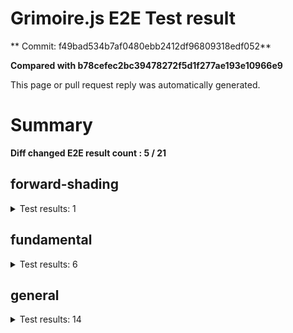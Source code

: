 # Grimoire.js E2E Test result

** Commit: f49bad534b7af0480ebb2412df96809318edf052**

**Compared with b78cefec2bc39478272f5d1f277ae193e10966e9**

This page or pull request reply was automatically generated.

# Summary

**Diff changed E2E result count : 5 / 21**



## forward-shading

<details>
    <summary>Test results: 1</summary>

<details>
    <summary>0:forward-shading/pbr-rougness-metallic[PASSED] -- (load: 3651 / waitFor: )</summary>





<img src="https://143-108731811-gh.circle-artifacts.com/0/tmp/circle-artifacts.dMk4BrS/diff/forward-shadingpbr-rougness-metallic.png"/>




<a href="http://jsrun.it/kyasbal/gCfn3#fundamental&#x3D;staging-f49bad534b7af0480ebb2412df96809318edf052">OPEN</a>



<details>
    <summary>Logs</summary>

```
log:%cGrimoire.js v0.21.1
plugins:

  1 : grimoirejs-math@1.15.1
  2 : grimoirejs-fundamental@0.30.0beta5
  3 : grimoirejs-forward-shading@1.10.1

To suppress this message,please inject a line &quot;gr.debug &#x3D; false;&quot; on the initializing timing. color:#44F;font-weight:bold;
```

</details>

<details>
    <summary>Meta</summary>


|Key|Value|
|:-:|:-:|
|config|[object Object]|
|loadTime|3651|
|logs|[object Object]|
|diffTestResult|true|
|url|http://jsrun.it/kyasbal/gCfn3#fundamental&#x3D;staging-f49bad534b7af0480ebb2412df96809318edf052|


</details>

<details>
    <summary>Config</summary>


|Key|Value|
|:-:|:-:|
|url|http://jsrun.it/kyasbal/gCfn3|
|timeout|100000|
|waitFor||
|width|640|
|height|480|
|threshold|3%|
|shift|2|
|group|forward-shading|
|name|pbr-rougness-metallic|


</details>


</details>


---

 

</details>


## fundamental

<details>
    <summary>Test results: 6</summary>

<details>
    <summary>0:fundamental/texture-direction[PASSED] -- (load: 4266 / waitFor: )</summary>





<img src="https://143-108731811-gh.circle-artifacts.com/1/tmp/circle-artifacts.atDqpTi/diff/fundamentaltexture-direction.png"/>




<a href="https://codepen.io/kyasbal-1994/debug/gXMBJV#fundamental&#x3D;staging-f49bad534b7af0480ebb2412df96809318edf052">OPEN</a>



<details>
    <summary>Logs</summary>

```
log:%cGrimoire.js v0.21.1
plugins:

  1 : grimoirejs-math@1.15.1
  2 : grimoirejs-fundamental@0.30.0beta5

To suppress this message,please inject a line &quot;gr.debug &#x3D; false;&quot; on the initializing timing. color:#44F;font-weight:bold;
```

</details>

<details>
    <summary>Meta</summary>


|Key|Value|
|:-:|:-:|
|config|[object Object]|
|loadTime|4266|
|logs|[object Object]|
|diffTestResult|true|
|url|https://codepen.io/kyasbal-1994/debug/gXMBJV#fundamental&#x3D;staging-f49bad534b7af0480ebb2412df96809318edf052|


</details>

<details>
    <summary>Config</summary>


|Key|Value|
|:-:|:-:|
|url|https://codepen.io/kyasbal-1994/debug/gXMBJV|
|timeout|100000|
|waitFor||
|width|640|
|height|480|
|threshold|3%|
|shift|2|
|group|fundamental|
|name|texture-direction|


</details>


</details>


---


<details>
    <summary>1:fundamental/uv[PASSED] -- (load: 3550 / waitFor: )</summary>





<img src="https://143-108731811-gh.circle-artifacts.com/2/tmp/circle-artifacts.9WfNCeZ/diff/fundamentaluv.png"/>




<a href="https://codepen.io/kyasbal-1994/debug/vWXLLK#fundamental&#x3D;staging-f49bad534b7af0480ebb2412df96809318edf052">OPEN</a>



<details>
    <summary>Logs</summary>

```
log:%cGrimoire.js v0.21.1
plugins:

  1 : grimoirejs-math@1.15.1
  2 : grimoirejs-fundamental@0.30.0beta5

To suppress this message,please inject a line &quot;gr.debug &#x3D; false;&quot; on the initializing timing. color:#44F;font-weight:bold;
```

</details>

<details>
    <summary>Meta</summary>


|Key|Value|
|:-:|:-:|
|config|[object Object]|
|loadTime|3550|
|logs|[object Object]|
|diffTestResult|true|
|url|https://codepen.io/kyasbal-1994/debug/vWXLLK#fundamental&#x3D;staging-f49bad534b7af0480ebb2412df96809318edf052|


</details>

<details>
    <summary>Config</summary>


|Key|Value|
|:-:|:-:|
|url|https://codepen.io/kyasbal-1994/debug/vWXLLK|
|timeout|100000|
|waitFor||
|width|640|
|height|480|
|threshold|3%|
|shift|2|
|group|fundamental|
|name|uv|


</details>


</details>


---


<details>
    <summary>2:fundamental/normal[PASSED] -- (load: 3738 / waitFor: )</summary>





<img src="https://143-108731811-gh.circle-artifacts.com/3/tmp/circle-artifacts.O9lzB4R/diff/fundamentalnormal.png"/>




<a href="https://codepen.io/kyasbal-1994/debug/RjGroo#fundamental&#x3D;staging-f49bad534b7af0480ebb2412df96809318edf052">OPEN</a>



<details>
    <summary>Logs</summary>

```
log:%cGrimoire.js v0.21.1
plugins:

  1 : grimoirejs-math@1.15.1
  2 : grimoirejs-fundamental@0.30.0beta5

To suppress this message,please inject a line &quot;gr.debug &#x3D; false;&quot; on the initializing timing. color:#44F;font-weight:bold;
```

</details>

<details>
    <summary>Meta</summary>


|Key|Value|
|:-:|:-:|
|config|[object Object]|
|loadTime|3738|
|logs|[object Object]|
|diffTestResult|true|
|url|https://codepen.io/kyasbal-1994/debug/RjGroo#fundamental&#x3D;staging-f49bad534b7af0480ebb2412df96809318edf052|


</details>

<details>
    <summary>Config</summary>


|Key|Value|
|:-:|:-:|
|url|https://codepen.io/kyasbal-1994/debug/RjGroo|
|timeout|100000|
|waitFor||
|width|640|
|height|480|
|threshold|3%|
|shift|2|
|group|fundamental|
|name|normal|


</details>


</details>


---


<details>
    <summary>3:fundamental/canvasFollowRelative[PASSED] -- (load: 1320 / waitFor: )</summary>





<img src="https://143-108731811-gh.circle-artifacts.com/0/tmp/circle-artifacts.dMk4BrS/diff/fundamentalcanvasFollowRelative.png"/>




<a href="https://codepen.io/kyasbal-1994/debug/bf323f6b9725ceb75f0865d6dddd68b9#fundamental&#x3D;staging-f49bad534b7af0480ebb2412df96809318edf052">OPEN</a>



<details>
    <summary>Logs</summary>

```
log:%cGrimoire.js v0.21.1
plugins:

  1 : grimoirejs-math@1.15.1
  2 : grimoirejs-fundamental@0.30.0beta5

To suppress this message,please inject a line &quot;gr.debug &#x3D; false;&quot; on the initializing timing. color:#44F;font-weight:bold;
```

</details>

<details>
    <summary>Meta</summary>


|Key|Value|
|:-:|:-:|
|config|[object Object]|
|loadTime|1320|
|logs|[object Object]|
|diffTestResult|true|
|url|https://codepen.io/kyasbal-1994/debug/bf323f6b9725ceb75f0865d6dddd68b9#fundamental&#x3D;staging-f49bad534b7af0480ebb2412df96809318edf052|


</details>

<details>
    <summary>Config</summary>


|Key|Value|
|:-:|:-:|
|url|https://codepen.io/kyasbal-1994/debug/bf323f6b9725ceb75f0865d6dddd68b9|
|timeout|100000|
|waitFor||
|width|640|
|height|480|
|threshold|3%|
|shift|2|
|group|fundamental|
|name|canvasFollowRelative|


</details>


</details>


---


<details>
    <summary>4:fundamental/canvasConsiderBorder[PASSED] -- (load: 1065 / waitFor: )</summary>





<img src="https://143-108731811-gh.circle-artifacts.com/1/tmp/circle-artifacts.atDqpTi/diff/fundamentalcanvasConsiderBorder.png"/>




<a href="https://codepen.io/kyasbal-1994/debug/d448653295e3678bdbbc626bf9192f79#fundamental&#x3D;staging-f49bad534b7af0480ebb2412df96809318edf052">OPEN</a>



<details>
    <summary>Logs</summary>

```
log:%cGrimoire.js v0.21.1
plugins:

  1 : grimoirejs-math@1.15.1
  2 : grimoirejs-fundamental@0.30.0beta5

To suppress this message,please inject a line &quot;gr.debug &#x3D; false;&quot; on the initializing timing. color:#44F;font-weight:bold;
```

</details>

<details>
    <summary>Meta</summary>


|Key|Value|
|:-:|:-:|
|config|[object Object]|
|loadTime|1065|
|logs|[object Object]|
|diffTestResult|true|
|url|https://codepen.io/kyasbal-1994/debug/d448653295e3678bdbbc626bf9192f79#fundamental&#x3D;staging-f49bad534b7af0480ebb2412df96809318edf052|


</details>

<details>
    <summary>Config</summary>


|Key|Value|
|:-:|:-:|
|url|https://codepen.io/kyasbal-1994/debug/d448653295e3678bdbbc626bf9192f79|
|timeout|100000|
|waitFor||
|width|640|
|height|480|
|threshold|3%|
|shift|2|
|group|fundamental|
|name|canvasConsiderBorder|


</details>


</details>


---


<details>
    <summary>5:fundamental/dynamicParentSizeChange[PASSED] -- (load: 1060 / waitFor: )</summary>





<img src="https://143-108731811-gh.circle-artifacts.com/2/tmp/circle-artifacts.9WfNCeZ/diff/fundamentaldynamicParentSizeChange.png"/>




<a href="https://codepen.io/kyasbal-1994/debug/074bef092e7a50ed3e33fe7c75c923e6#fundamental&#x3D;staging-f49bad534b7af0480ebb2412df96809318edf052">OPEN</a>



<details>
    <summary>Logs</summary>

```
log:%cGrimoire.js v0.21.1
plugins:

  1 : grimoirejs-math@1.15.1
  2 : grimoirejs-fundamental@0.30.0beta5

To suppress this message,please inject a line &quot;gr.debug &#x3D; false;&quot; on the initializing timing. color:#44F;font-weight:bold;
```

</details>

<details>
    <summary>Meta</summary>


|Key|Value|
|:-:|:-:|
|config|[object Object]|
|loadTime|1060|
|logs|[object Object]|
|diffTestResult|true|
|url|https://codepen.io/kyasbal-1994/debug/074bef092e7a50ed3e33fe7c75c923e6#fundamental&#x3D;staging-f49bad534b7af0480ebb2412df96809318edf052|


</details>

<details>
    <summary>Config</summary>


|Key|Value|
|:-:|:-:|
|url|https://codepen.io/kyasbal-1994/debug/074bef092e7a50ed3e33fe7c75c923e6|
|timeout|100000|
|waitFor||
|width|640|
|height|480|
|threshold|3%|
|shift|2|
|group|fundamental|
|name|dynamicParentSizeChange|


</details>


</details>


---

 

</details>


## general

<details>
    <summary>Test results: 14</summary>

<details>
    <summary>0:general/earth[PASSED] -- (load: 2423 / waitFor: )</summary>





<img src="https://143-108731811-gh.circle-artifacts.com/3/tmp/circle-artifacts.O9lzB4R/diff/generalearth.png"/>




<a href="http://jsrun.it/cx20/89C8#fundamental&#x3D;staging-f49bad534b7af0480ebb2412df96809318edf052">OPEN</a>



<details>
    <summary>Logs</summary>

```
log:%cGrimoire.js v0.20.1
plugins:

  1 : grimoirejs-math@1.15.1
  2 : grimoirejs-fundamental@0.30.4
  3 : grimoirejs-preset-basic@1.11.15
  4 : grimoirejs-forward-shading@1.10.1

To suppress this message,please inject a line &quot;gr.debug &#x3D; false;&quot; on the initializing timing. color:#44F;font-weight:bold;
```

</details>

<details>
    <summary>Meta</summary>


|Key|Value|
|:-:|:-:|
|config|[object Object]|
|loadTime|2423|
|logs|[object Object]|
|diffTestResult|true|
|url|http://jsrun.it/cx20/89C8#fundamental&#x3D;staging-f49bad534b7af0480ebb2412df96809318edf052|


</details>

<details>
    <summary>Config</summary>


|Key|Value|
|:-:|:-:|
|url|http://jsrun.it/cx20/89C8|
|timeout|100000|
|waitFor||
|width|640|
|height|480|
|threshold|3%|
|shift|2|
|group|general|
|name|earth|


</details>


</details>


---


<details>
    <summary>1:general/gltf[PASSED] -- (load: 797 / waitFor: )</summary>





<img src="https://143-108731811-gh.circle-artifacts.com/0/tmp/circle-artifacts.dMk4BrS/diff/generalgltf.png"/>




<a href="http://jsrun.it/cx20/6ojC#fundamental&#x3D;staging-f49bad534b7af0480ebb2412df96809318edf052">OPEN</a>



<details>
    <summary>Logs</summary>

```
log:%cGrimoire.js v0.20.0
plugins:

  1 : grimoirejs-math@1.14.6
  2 : grimoirejs-fundamental@0.28.2
  3 : grimoirejs-preset-basic@1.11.3
  4 : grimoirejs-animation@1.2.0
  5 : grimoirejs-forward-shading@1.7.3
  6 : grimoirejs-gltf@2.2.1

To suppress this message,please inject a line &quot;gr.debug &#x3D; false;&quot; on the initializing timing. color:#44F;font-weight:bold;
```

</details>

<details>
    <summary>Meta</summary>


|Key|Value|
|:-:|:-:|
|config|[object Object]|
|loadTime|797|
|logs|[object Object]|
|diffTestResult|true|
|url|http://jsrun.it/cx20/6ojC#fundamental&#x3D;staging-f49bad534b7af0480ebb2412df96809318edf052|


</details>

<details>
    <summary>Config</summary>


|Key|Value|
|:-:|:-:|
|url|http://jsrun.it/cx20/6ojC|
|timeout|100000|
|waitFor||
|width|640|
|height|480|
|threshold|3%|
|shift|2|
|group|general|
|name|gltf|


</details>


</details>


---



### 2:general/posteffect\[CHANGED\]

* load: 2405
* waitFor: 





<img src="https://143-108731811-gh.circle-artifacts.com/1/tmp/circle-artifacts.atDqpTi/diff/generalposteffect.png"/>




<a href="http://jsrun.it/cx20/snhP#fundamental&#x3D;staging-f49bad534b7af0480ebb2412df96809318edf052">OPEN</a>



<details>
    <summary>Logs</summary>

```
log:%cGrimoire.js v0.19.5
plugins:

  1 : grimoirejs-math@1.14.3
  2 : grimoirejs-fundamental@0.28.2
  3 : grimoirejs-preset-basic@1.11.0

To suppress this message,please inject a line &quot;gr.debug &#x3D; false;&quot; on the initializing timing. color:#44F;font-weight:bold;
```

</details>

<details>
    <summary>Meta</summary>


|Key|Value|
|:-:|:-:|
|config|[object Object]|
|loadTime|2405|
|logs|[object Object]|
|diffTestResult|false|
|url|http://jsrun.it/cx20/snhP#fundamental&#x3D;staging-f49bad534b7af0480ebb2412df96809318edf052|


</details>

<details>
    <summary>Config</summary>


|Key|Value|
|:-:|:-:|
|url|http://jsrun.it/cx20/snhP|
|timeout|100000|
|waitFor||
|width|640|
|height|480|
|threshold|3%|
|shift|2|
|group|general|
|name|posteffect|


</details>


---


<details>
    <summary>3:general/primitives[PASSED] -- (load: 1866 / waitFor: )</summary>





<img src="https://143-108731811-gh.circle-artifacts.com/2/tmp/circle-artifacts.9WfNCeZ/diff/generalprimitives.png"/>




<a href="http://jsrun.it/cx20/WWUy#fundamental&#x3D;staging-f49bad534b7af0480ebb2412df96809318edf052">OPEN</a>



<details>
    <summary>Logs</summary>

```
log:%cGrimoire.js v0.20.0
plugins:

  1 : grimoirejs-math@1.14.7
  2 : grimoirejs-fundamental@0.29.2
  3 : grimoirejs-preset-basic@1.11.5

To suppress this message,please inject a line &quot;gr.debug &#x3D; false;&quot; on the initializing timing. color:#44F;font-weight:bold;
```

</details>

<details>
    <summary>Meta</summary>


|Key|Value|
|:-:|:-:|
|config|[object Object]|
|loadTime|1866|
|logs|[object Object]|
|diffTestResult|true|
|url|http://jsrun.it/cx20/WWUy#fundamental&#x3D;staging-f49bad534b7af0480ebb2412df96809318edf052|


</details>

<details>
    <summary>Config</summary>


|Key|Value|
|:-:|:-:|
|url|http://jsrun.it/cx20/WWUy|
|timeout|100000|
|waitFor||
|width|640|
|height|480|
|threshold|3%|
|shift|2|
|group|general|
|name|primitives|


</details>


</details>


---


<details>
    <summary>4:general/quaternion[PASSED] -- (load: 1050 / waitFor: )</summary>





<img src="https://143-108731811-gh.circle-artifacts.com/3/tmp/circle-artifacts.O9lzB4R/diff/generalquaternion.png"/>




<a href="http://jsrun.it/cx20/29IU#fundamental&#x3D;staging-f49bad534b7af0480ebb2412df96809318edf052">OPEN</a>



<details>
    <summary>Logs</summary>

```
log:%cGrimoire.js v0.20.1
plugins:

  1 : grimoirejs-math@1.14.7
  2 : grimoirejs-fundamental@0.29.4
  3 : grimoirejs-preset-basic@1.11.8

To suppress this message,please inject a line &quot;gr.debug &#x3D; false;&quot; on the initializing timing. color:#44F;font-weight:bold;
```

</details>

<details>
    <summary>Meta</summary>


|Key|Value|
|:-:|:-:|
|config|[object Object]|
|loadTime|1050|
|logs|[object Object]|
|diffTestResult|true|
|url|http://jsrun.it/cx20/29IU#fundamental&#x3D;staging-f49bad534b7af0480ebb2412df96809318edf052|


</details>

<details>
    <summary>Config</summary>


|Key|Value|
|:-:|:-:|
|url|http://jsrun.it/cx20/29IU|
|timeout|100000|
|waitFor||
|width|640|
|height|480|
|threshold|3%|
|shift|2|
|group|general|
|name|quaternion|


</details>


</details>


---


<details>
    <summary>5:general/teapod-wireframe[PASSED] -- (load: 793 / waitFor: )</summary>





<img src="https://143-108731811-gh.circle-artifacts.com/0/tmp/circle-artifacts.dMk4BrS/diff/generalteapod-wireframe.png"/>




<a href="http://jsrun.it/cx20/Ukzk#fundamental&#x3D;staging-f49bad534b7af0480ebb2412df96809318edf052">OPEN</a>



<details>
    <summary>Logs</summary>

```
log:%cGrimoire.js v0.20.1
plugins:

  1 : grimoirejs-math@1.14.7
  2 : grimoirejs-fundamental@0.29.4
  3 : grimoirejs-preset-basic@1.11.8

To suppress this message,please inject a line &quot;gr.debug &#x3D; false;&quot; on the initializing timing. color:#44F;font-weight:bold;
```

</details>

<details>
    <summary>Meta</summary>


|Key|Value|
|:-:|:-:|
|config|[object Object]|
|loadTime|793|
|logs|[object Object]|
|diffTestResult|true|
|url|http://jsrun.it/cx20/Ukzk#fundamental&#x3D;staging-f49bad534b7af0480ebb2412df96809318edf052|


</details>

<details>
    <summary>Config</summary>


|Key|Value|
|:-:|:-:|
|url|http://jsrun.it/cx20/Ukzk|
|timeout|100000|
|waitFor||
|width|640|
|height|480|
|threshold|3%|
|shift|2|
|group|general|
|name|teapod-wireframe|


</details>


</details>


---


<details>
    <summary>6:general/teapod-normal[PASSED] -- (load: 1657 / waitFor: )</summary>





<img src="https://143-108731811-gh.circle-artifacts.com/1/tmp/circle-artifacts.atDqpTi/diff/generalteapod-normal.png"/>




<a href="http://jsrun.it/cx20/MPRv#fundamental&#x3D;staging-f49bad534b7af0480ebb2412df96809318edf052">OPEN</a>



<details>
    <summary>Logs</summary>

```
log:%cGrimoire.js v0.20.1
plugins:

  1 : grimoirejs-math@1.14.7
  2 : grimoirejs-fundamental@0.29.4
  3 : grimoirejs-preset-basic@1.11.8

To suppress this message,please inject a line &quot;gr.debug &#x3D; false;&quot; on the initializing timing. color:#44F;font-weight:bold;
```

</details>

<details>
    <summary>Meta</summary>


|Key|Value|
|:-:|:-:|
|config|[object Object]|
|loadTime|1657|
|logs|[object Object]|
|diffTestResult|true|
|url|http://jsrun.it/cx20/MPRv#fundamental&#x3D;staging-f49bad534b7af0480ebb2412df96809318edf052|


</details>

<details>
    <summary>Config</summary>


|Key|Value|
|:-:|:-:|
|url|http://jsrun.it/cx20/MPRv|
|timeout|100000|
|waitFor||
|width|640|
|height|480|
|threshold|3%|
|shift|2|
|group|general|
|name|teapod-normal|


</details>


</details>


---



### 7:general/teapod-texture\[CHANGED\]

* load: 1262
* waitFor: 





<img src="https://143-108731811-gh.circle-artifacts.com/2/tmp/circle-artifacts.9WfNCeZ/diff/generalteapod-texture.png"/>




<a href="http://jsrun.it/cx20/kPYg#fundamental&#x3D;staging-f49bad534b7af0480ebb2412df96809318edf052">OPEN</a>



<details>
    <summary>Logs</summary>

```
log:%cGrimoire.js v0.20.1
plugins:

  1 : grimoirejs-math@1.14.7
  2 : grimoirejs-fundamental@0.29.4
  3 : grimoirejs-preset-basic@1.11.8

To suppress this message,please inject a line &quot;gr.debug &#x3D; false;&quot; on the initializing timing. color:#44F;font-weight:bold;
```

</details>

<details>
    <summary>Meta</summary>


|Key|Value|
|:-:|:-:|
|config|[object Object]|
|loadTime|1262|
|logs|[object Object]|
|diffTestResult|false|
|url|http://jsrun.it/cx20/kPYg#fundamental&#x3D;staging-f49bad534b7af0480ebb2412df96809318edf052|


</details>

<details>
    <summary>Config</summary>


|Key|Value|
|:-:|:-:|
|url|http://jsrun.it/cx20/kPYg|
|timeout|100000|
|waitFor||
|width|640|
|height|480|
|threshold|3%|
|shift|2|
|group|general|
|name|teapod-texture|


</details>


---


<details>
    <summary>8:general/pbr[PASSED] -- (load: 773 / waitFor: )</summary>





<img src="https://143-108731811-gh.circle-artifacts.com/3/tmp/circle-artifacts.O9lzB4R/diff/generalpbr.png"/>




<a href="http://jsrun.it/cx20/Qurl#fundamental&#x3D;staging-f49bad534b7af0480ebb2412df96809318edf052">OPEN</a>



<details>
    <summary>Logs</summary>

```
log:%cGrimoire.js v0.20.1
plugins:

  1 : grimoirejs-math@1.14.8
  2 : grimoirejs-fundamental@0.29.4
  3 : grimoirejs-preset-basic@1.11.9
  4 : grimoirejs-animation@1.2.0
  5 : grimoirejs-forward-shading@1.9.1
  6 : grimoirejs-gltf@2.2.6

To suppress this message,please inject a line &quot;gr.debug &#x3D; false;&quot; on the initializing timing. color:#44F;font-weight:bold;
```

</details>

<details>
    <summary>Meta</summary>


|Key|Value|
|:-:|:-:|
|config|[object Object]|
|loadTime|773|
|logs|[object Object]|
|diffTestResult|true|
|url|http://jsrun.it/cx20/Qurl#fundamental&#x3D;staging-f49bad534b7af0480ebb2412df96809318edf052|


</details>

<details>
    <summary>Config</summary>


|Key|Value|
|:-:|:-:|
|url|http://jsrun.it/cx20/Qurl|
|timeout|100000|
|waitFor||
|width|640|
|height|480|
|threshold|3%|
|shift|2|
|group|general|
|name|pbr|


</details>


</details>


---



### 9:general/particles\[CHANGED\]

* load: 1244
* waitFor: 





<img src="https://143-108731811-gh.circle-artifacts.com/0/tmp/circle-artifacts.dMk4BrS/diff/generalparticles.png"/>




<a href="http://jsrun.it/case2912/6B8h#fundamental&#x3D;staging-f49bad534b7af0480ebb2412df96809318edf052">OPEN</a>



<details>
    <summary>Logs</summary>

```
log:%cGrimoire.js v0.21.0
plugins:

  1 : grimoirejs-math@1.15.1
  2 : grimoirejs-fundamental@0.30.5
  3 : grimoirejs-preset-basic@1.11.16

To suppress this message,please inject a line &quot;gr.debug &#x3D; false;&quot; on the initializing timing. color:#44F;font-weight:bold;
```

</details>

<details>
    <summary>Meta</summary>


|Key|Value|
|:-:|:-:|
|config|[object Object]|
|loadTime|1244|
|logs|[object Object]|
|diffTestResult|false|
|url|http://jsrun.it/case2912/6B8h#fundamental&#x3D;staging-f49bad534b7af0480ebb2412df96809318edf052|


</details>

<details>
    <summary>Config</summary>


|Key|Value|
|:-:|:-:|
|url|http://jsrun.it/case2912/6B8h|
|timeout|100000|
|waitFor||
|width|640|
|height|480|
|threshold|3%|
|shift|2|
|group|general|
|name|particles|


</details>


---


<details>
    <summary>10:general/axis[PASSED] -- (load: 846 / waitFor: )</summary>





<img src="https://143-108731811-gh.circle-artifacts.com/1/tmp/circle-artifacts.atDqpTi/diff/generalaxis.png"/>




<a href="http://jsrun.it/cx20/ebdy#fundamental&#x3D;staging-f49bad534b7af0480ebb2412df96809318edf052">OPEN</a>



<details>
    <summary>Logs</summary>

```
log:%cGrimoire.js v0.20.1
plugins:

  1 : grimoirejs-math@1.14.7
  2 : grimoirejs-fundamental@0.29.4
  3 : grimoirejs-preset-basic@1.11.8

To suppress this message,please inject a line &quot;gr.debug &#x3D; false;&quot; on the initializing timing. color:#44F;font-weight:bold;
```

</details>

<details>
    <summary>Meta</summary>


|Key|Value|
|:-:|:-:|
|config|[object Object]|
|loadTime|846|
|logs|[object Object]|
|diffTestResult|true|
|url|http://jsrun.it/cx20/ebdy#fundamental&#x3D;staging-f49bad534b7af0480ebb2412df96809318edf052|


</details>

<details>
    <summary>Config</summary>


|Key|Value|
|:-:|:-:|
|url|http://jsrun.it/cx20/ebdy|
|timeout|100000|
|waitFor||
|width|640|
|height|480|
|threshold|3%|
|shift|2|
|group|general|
|name|axis|


</details>


</details>


---


<details>
    <summary>11:general/forward[PASSED] -- (load: 1296 / waitFor: )</summary>





<img src="https://143-108731811-gh.circle-artifacts.com/2/tmp/circle-artifacts.9WfNCeZ/diff/generalforward.png"/>




<a href="http://jsrun.it/cx20/UE4P#fundamental&#x3D;staging-f49bad534b7af0480ebb2412df96809318edf052">OPEN</a>



<details>
    <summary>Logs</summary>

```
log:%cGrimoire.js v0.20.1
plugins:

  1 : grimoirejs-math@1.15.1
  2 : grimoirejs-fundamental@0.30.4
  3 : grimoirejs-preset-basic@1.11.15
  4 : grimoirejs-forward-shading@1.10.1

To suppress this message,please inject a line &quot;gr.debug &#x3D; false;&quot; on the initializing timing. color:#44F;font-weight:bold;
```

</details>

<details>
    <summary>Meta</summary>


|Key|Value|
|:-:|:-:|
|config|[object Object]|
|loadTime|1296|
|logs|[object Object]|
|diffTestResult|true|
|url|http://jsrun.it/cx20/UE4P#fundamental&#x3D;staging-f49bad534b7af0480ebb2412df96809318edf052|


</details>

<details>
    <summary>Config</summary>


|Key|Value|
|:-:|:-:|
|url|http://jsrun.it/cx20/UE4P|
|timeout|100000|
|waitFor||
|width|640|
|height|480|
|threshold|3%|
|shift|2|
|group|general|
|name|forward|


</details>


</details>


---



### 12:general/shader\[CHANGED\]

* load: 992
* waitFor: 





<img src="https://143-108731811-gh.circle-artifacts.com/3/tmp/circle-artifacts.O9lzB4R/diff/generalshader.png"/>




<a href="http://jsrun.it/kyasbal/2DVy#fundamental&#x3D;staging-f49bad534b7af0480ebb2412df96809318edf052">OPEN</a>



<details>
    <summary>Logs</summary>

```
log:%cGrimoire.js v0.21.0
plugins:

  1 : grimoirejs-math@1.15.1
  2 : grimoirejs-fundamental@0.30.5
  3 : grimoirejs-preset-basic@1.11.16

To suppress this message,please inject a line &quot;gr.debug &#x3D; false;&quot; on the initializing timing. color:#44F;font-weight:bold;
```

</details>

<details>
    <summary>Meta</summary>


|Key|Value|
|:-:|:-:|
|config|[object Object]|
|loadTime|992|
|logs|[object Object]|
|diffTestResult|false|
|url|http://jsrun.it/kyasbal/2DVy#fundamental&#x3D;staging-f49bad534b7af0480ebb2412df96809318edf052|


</details>

<details>
    <summary>Config</summary>


|Key|Value|
|:-:|:-:|
|url|http://jsrun.it/kyasbal/2DVy|
|timeout|100000|
|waitFor||
|width|640|
|height|480|
|threshold|3%|
|shift|2|
|group|general|
|name|shader|


</details>


---



### 13:general/pbrTest14\[CHANGED\]

* load: 2763
* waitFor: 





<img src="https://143-108731811-gh.circle-artifacts.com/0/tmp/circle-artifacts.dMk4BrS/diff/generalpbrTest14.png"/>




<a href="http://jsrun.it/kyasbal/oeKr#fundamental&#x3D;staging-f49bad534b7af0480ebb2412df96809318edf052">OPEN</a>



<details>
    <summary>Logs</summary>

```
log:%cGrimoire.js v0.19.1
plugins:

  1 : grimoirejs-math@1.14.2
  2 : grimoirejs-fundamental@0.28.1
  3 : grimoirejs-preset-basic@1.10.17
  4 : grimoirejs-forward-shading@1.7.3

To suppress this message,please inject a line &quot;gr.debug &#x3D; false;&quot; on the initializing timing. color:#44F;font-weight:bold;
error:JSHandle@error
```

</details>

<details>
    <summary>Meta</summary>


|Key|Value|
|:-:|:-:|
|config|[object Object]|
|loadTime|2763|
|logs|[object Object],[object Object]|
|diffTestResult|false|
|url|http://jsrun.it/kyasbal/oeKr#fundamental&#x3D;staging-f49bad534b7af0480ebb2412df96809318edf052|


</details>

<details>
    <summary>Config</summary>


|Key|Value|
|:-:|:-:|
|timeout|100000|
|url|http://jsrun.it/kyasbal/oeKr|
|waitFor||
|width|640|
|height|480|
|threshold|3%|
|shift|2|
|group|general|
|name|pbrTest14|


</details>


---

 

</details>
 